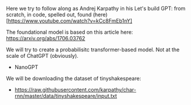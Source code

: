 Here we try to follow along as Andrej Karpathy in his Let's build GPT: from scratch, in code, spelled out, found (here)[https://www.youtube.com/watch?v=kCc8FmEb1nY]

The foundational model is based on this article here: https://arxiv.org/abs/1706.03762 

We will try to create a probabilisitc transformer-based model. Not at the scale of ChatGPT (obviously).

* NanoGPT

We will be downloading the dataset of tinyshakespeare:
* https://raw.githubusercontent.com/karpathy/char-rnn/master/data/tinyshakespeare/input.txt

